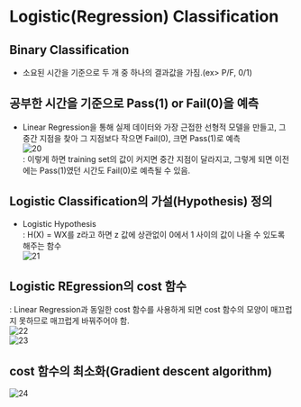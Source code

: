 # Logistic(Regression) Classification

## Binary Classification
- 소요된 시간을 기준으로 두 개 중 하나의 결과값을 가짐.(ex> P/F, 0/1)

## 공부한 시간을 기준으로 Pass(1) or Fail(0)을 예측
- Linear Regression을 통해 실제 데이터와 가장 근접한 선형적 모델을 만들고, 그 중간 지점을 찾아 그 지점보다 작으면 Fail(0), 크면 Pass(1)로 예측<br>
![20](https://user-images.githubusercontent.com/63536606/90268794-83707c00-de92-11ea-9b14-e07a2e422a36.PNG)<br>
: 이렇게 하면 training set의 값이 커지면 중간 지점이 달라지고, 그렇게 되면 이전에는 Pass(1)였던 시간도 Fail(0)로 예측될 수 있음.

## Logistic Classification의 가설(Hypothesis) 정의
- Logistic Hypothesis<br>
: H(X) = WX를 z라고 하면 z 값에 상관없이 0에서 1 사이의 값이 나올 수 있도록 해주는 함수<br>
![21](https://user-images.githubusercontent.com/63536606/90269054-f8dc4c80-de92-11ea-957e-e1a556f26b7b.PNG)

## Logistic REgression의 cost 함수
: Linear Regression과 동일한 cost 함수를 사용하게 되면 cost 함수의 모양이 매끄럽지 못하므로 매끄럽게 바꿔주어야 함.<br>
![22](https://user-images.githubusercontent.com/63536606/90269346-730cd100-de93-11ea-81b3-2eff2ab23d13.PNG)<br>
![23](https://user-images.githubusercontent.com/63536606/90269357-7607c180-de93-11ea-8d2a-7f94836212e8.PNG)

## cost 함수의 최소화(Gradient descent algorithm)
![24](https://user-images.githubusercontent.com/63536606/90269515-b7986c80-de93-11ea-9f0a-8ab663bf52d7.PNG)